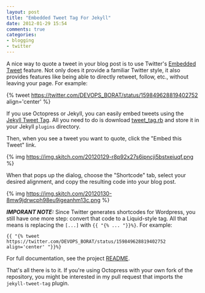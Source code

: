 ```yaml
---
layout: post
title: "Embedded Tweet Tag For Jekyll"
date: 2012-01-29 15:54
comments: true
categories:
- blogging
- twitter
---
```


A nice way to quote a tweet in your blog post is to use Twitter's [Embedded Tweet](https://dev.twitter.com/docs/embedded-tweets) feature. Not only does it provide a familiar Twitter style, it also provides features like being able to directly retweet, follow, etc., without leaving your page. For example:

{% tweet https://twitter.com/DEVOPS_BORAT/status/159849628819402752 align='center' %}

If you use Octopress or Jekyll, you can easily embed tweets using the [Jekyll Tweet Tag](https://github.com/scottwb/jekyll-tweet-tag). All you need to do is download [tweet_tag.rb](https://raw.github.com/scottwb/jekyll-tweet-tag/master/tweet_tag.rb) and store it in your Jekyll `plugins` directory.

<!-- MORE -->

Then, when you see a tweet you want to quote, click the "Embed this Tweet" link.

{% img https://img.skitch.com/20120129-r8p92x27s6ipncji5bstxeiuqf.png %}

When that pops up the dialog, choose the "Shortcode" tab, select your desired alignment, and copy the resulting code into your blog post.

{% img https://img.skitch.com/20120130-8mw9jdrwcph98eu9igeanhm13c.png %}

***IMPORANT NOTE:*** Since Twitter generates shortcodes for Wordpress, you still have one more step: convert that code to a Liquid-style tag. All that means is replacing the `[...]` with `{{ "{% ... "}}%}`. For example:

```
{{ "{% tweet https://twitter.com/DEVOPS_BORAT/status/159849628819402752 align='center' "}}%}
```

For full documentation, see the project [README](https://github.com/scottwb/jekyll-tweet-tag/blob/master/README.md).

That's all there is to it. If you're using Octopress with your own fork of the repository, you might be interested in my pull request that imports the `jekyll-tweet-tag` plugin.
